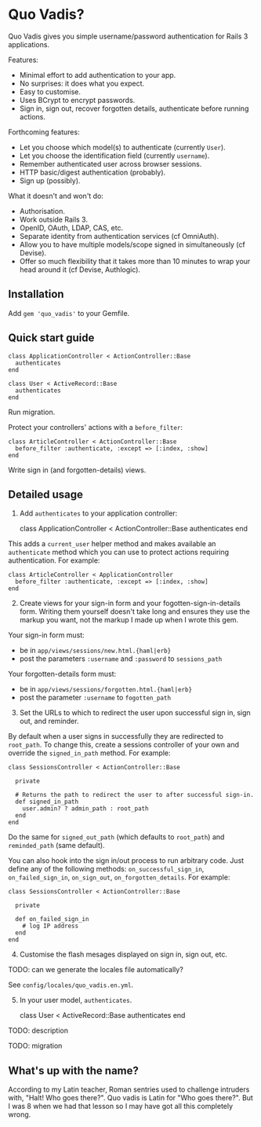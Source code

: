 # Quo Vadis?

Quo Vadis gives you simple username/password authentication for Rails 3 applications.

Features:

* Minimal effort to add authentication to your app.
* No surprises: it does what you expect.
* Easy to customise.
* Uses BCrypt to encrypt passwords.
* Sign in, sign out, recover forgotten details, authenticate before running actions.

Forthcoming features:

* Let you choose which model(s) to authenticate (currently `User`).
* Let you choose the identification field (currently `username`).
* Remember authenticated user across browser sessions.
* HTTP basic/digest authentication (probably).
* Sign up (possibly).

What it doesn't and won't do:

* Authorisation.
* Work outside Rails 3.
* OpenID, OAuth, LDAP, CAS, etc.
* Separate identity from authentication services (cf OmniAuth).
* Allow you to have multiple models/scope signed in simultaneously (cf Devise).
* Offer so much flexibility that it takes more than 10 minutes to wrap your head around it (cf Devise, Authlogic).


## Installation

Add `gem 'quo_vadis'` to your Gemfile.


## Quick start guide

    class ApplicationController < ActionController::Base
      authenticates
    end

    class User < ActiveRecord::Base
      authenticates
    end

Run migration.

Protect your controllers' actions with a `before_filter`:

    class ArticleController < ActionController::Base
      before_filter :authenticate, :except => [:index, :show]
    end

Write sign in (and forgotten-details) views.


## Detailed usage

1.  Add `authenticates` to your application controller:

    class ApplicationController < ActionController::Base
      authenticates
    end

This adds a `current_user` helper method and makes available an `authenticate` method which you can use to protect actions requiring authentication.  For example:

    class ArticleController < ApplicationController
      before_filter :authenticate, :except => [:index, :show]
    end

2.  Create views for your sign-in form and your fogotten-sign-in-details form.  Writing them yourself doesn't take long and ensures they use the markup you want, not the markup I made up when I wrote this gem.

Your sign-in form must:
* be in `app/views/sessions/new.html.{haml|erb}`
* post the parameters `:username` and `:password` to `sessions_path`

Your forgotten-details form must:
* be in `app/views/sessions/forgotten.html.{haml|erb}`
* post the parameter `:username` to `fogotten_path`

3.  Set the URLs to which to redirect the user upon successful sign in, sign out, and reminder.

By default when a user signs in successfully they are redirected to `root_path`.  To change this, create a sessions controller of your own and override the `signed_in_path` method.  For example:

    class SessionsController < ActionController::Base

      private

      # Returns the path to redirect the user to after successful sign-in.
      def signed_in_path
        user.admin? ? admin_path : root_path
      end
    end

Do the same for `signed_out_path` (which defaults to `root_path`) and `reminded_path` (same default).

You can also hook into the sign in/out process to run arbitrary code.  Just define any of the following methods: `on_successful_sign_in`, `on_failed_sign_in`, `on_sign_out`, `on_forgotten_details`.  For example:

    class SessionsController < ActionController::Base

      private

      def on_failed_sign_in
        # log IP address
      end
    end

4.  Customise the flash mesages displayed on sign in, sign out, etc.

TODO: can we generate the locales file automatically?

See `config/locales/quo_vadis.en.yml`.

5.  In your user model, `authenticates`.

    class User < ActiveRecord::Base
      authenticates
    end

TODO: description

TODO: migration


## What's up with the name?

According to my Latin teacher, Roman sentries used to challenge intruders with, "Halt!  Who goes there?".  Quo vadis is Latin for "Who goes there?".  But I was 8 when we had that lesson so I may have got all this completely wrong.
